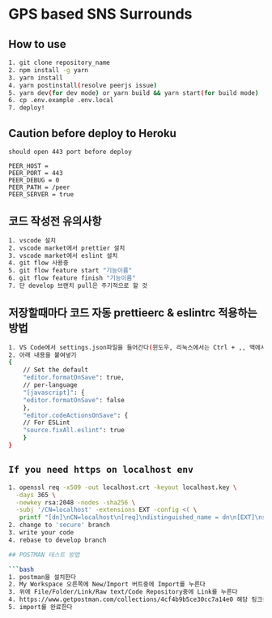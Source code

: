 # GPS based SNS Surrounds

## How to use

```bash
1. git clone repository_name
2. npm install -g yarn
3. yarn install
4. yarn postinstall(resolve peerjs issue)
5. yarn dev(for dev mode) or yarn build && yarn start(for build mode)
6. cp .env.example .env.local
7. deploy!
```

## Caution before deploy to Heroku

`should open 443 port before deploy`

```bash:.env
PEER_HOST =
PEER_PORT = 443
PEER_DEBUG = 0
PEER_PATH = /peer
PEER_SERVER = true
```

## 코드 작성전 유의사항

```bash
1. vscode 설치
2. vscode market에서 prettier 설치
3. vscode market에서 eslint 설치
4. git flow 사용중
5. git flow feature start "기능이름"
6. git flow feature finish "기능이름"
7. 단 develop 브랜치 pull은 주기적으로 할 것
```

## 저장할때마다 코드 자동 prettieerc & eslintrc 적용하는 방법

```bash
1. VS Code에서 settings.json파일을 들어간다(윈도우, 리눅스에서는 Ctrl + ,, 맥에서는 Cmd + , 를 누르고 오른쪽 위에 작은 문서 아이콘 누르면 settings.json 볼 수 있음)
2. 아래 내용을 붙여넣기
{
    // Set the default
    "editor.formatOnSave": true,
    // per-language
    "[javascript]": {
    "editor.formatOnSave": false
    },
    "editor.codeActionsOnSave": {
    // For ESLint
    "source.fixAll.eslint": true
    }
}
```

## `If you need https on localhost env`

````bash
1. openssl req -x509 -out localhost.crt -keyout localhost.key \
  -days 365 \
  -newkey rsa:2048 -nodes -sha256 \
  -subj '/CN=localhost' -extensions EXT -config <( \
   printf "[dn]\nCN=localhost\n[req]\ndistinguished_name = dn\n[EXT]\nsubjectAltName=DNS:localhost\nkeyUsage=digitalSignature\nextendedKeyUsage=serverAuth")
2. change to 'secure' branch
3. write your code
4. rebase to develop branch

## POSTMAN 테스트 방법

```bash
1. postman을 설치한다
2. My Workspace 오른쪽에 New/Import 버트중에 Import를 누른다
3. 위에 File/Folder/Link/Raw text/Code Repository중에 Link를 누른다
4. https://www.getpostman.com/collections/4cf4b9b5ce30cc7a14e0 해당 링크를 붙여넣는다
5. import를 완료한다
````

